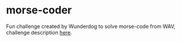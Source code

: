 # morse-coder
Fun challenge created by Wunderdog to solve morse-code from WAV, challenge description [here](https://github.com/wunderdogsw/wundernut-vol11).
